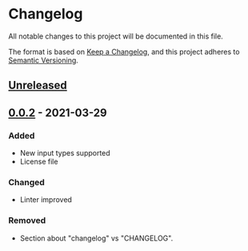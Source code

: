 # Changelog

All notable changes to this project will be documented in this file.

The format is based on [Keep a Changelog](https://keepachangelog.com/en/1.0.0/),
and this project adheres to [Semantic Versioning](https://semver.org/spec/v2.0.0.html).

## [Unreleased]

## [0.0.2] - 2021-03-29

### Added

- New input types supported
- License file

### Changed

- Linter improved

### Removed

- Section about "changelog" vs "CHANGELOG".

[unreleased]: https://github.com/sgmonda/formelio/compare/v0.0.1...HEAD
[0.0.2]: https://github.com/sgmonda/formelio/compare/v0.0.1...v0.0.2
[0.0.1]: https://github.com/sgmonda/formelio/releases/tag/v0.0.1
